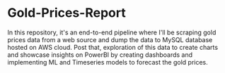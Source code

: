 # Gold-Prices-Report
In this repository, it's an end-to-end pipeline where I'll be scraping gold prices data from a web source and dump the data to MySQL database hosted on AWS cloud. Post that, exploration of this data to create charts and showcase insights on PowerBI by creating dashboards and implementing ML and Timeseries models to forecast the gold prices.
